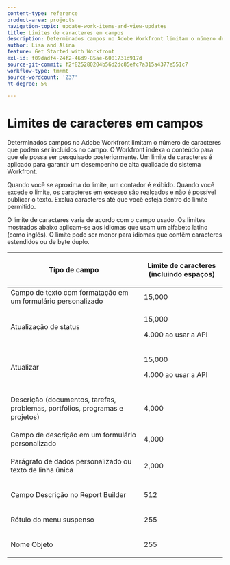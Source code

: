 ```yaml
---
content-type: reference
product-area: projects
navigation-topic: update-work-items-and-view-updates
title: Limites de caracteres em campos
description: Determinados campos no Adobe Workfront limitam o número de caracteres que podem ser incluídos no campo. O Workfront indexa o conteúdo para que ele possa ser pesquisado posteriormente. Um limite de caracteres é aplicado para garantir um desempenho de alta qualidade do sistema Workfront.
author: Lisa and Alina
feature: Get Started with Workfront
exl-id: f09dadf4-24f2-46d9-85ae-6081731d917d
source-git-commit: f2f825280204b56d2dc85efc7a315a4377e551c7
workflow-type: tm+mt
source-wordcount: '237'
ht-degree: 5%

---
```


# Limites de caracteres em campos

Determinados campos no Adobe Workfront limitam o número de caracteres que podem ser incluídos no campo. O Workfront indexa o conteúdo para que ele possa ser pesquisado posteriormente. Um limite de caracteres é aplicado para garantir um desempenho de alta qualidade do sistema Workfront.

Quando você se aproxima do limite, um contador é exibido. Quando você excede o limite, os caracteres em excesso são realçados e não é possível publicar o texto. Exclua caracteres até que você esteja dentro do limite permitido.

O limite de caracteres varia de acordo com o campo usado. Os limites mostrados abaixo aplicam-se aos idiomas que usam um alfabeto latino (como inglês). O limite pode ser menor para idiomas que contêm caracteres estendidos ou de byte duplo.

<table style="table-layout:auto"> 
 <col> 
 <col> 
 <thead> 
  <tr> 
   <th> <p><strong>Tipo de campo</strong> </p> </th> 
   <th> <p><strong>Limite de caracteres (</strong><strong>incluindo espaços)</strong> </p> </th> 
  </tr> 
 </thead> 
 <tbody> 
  <tr> 
   <td>Campo de texto com formatação em um formulário personalizado</td> 
   <td>15,000</td> 
  </tr> 
  <tr> 
   <td> <p>Atualização de status</p> </td> 
   <td> <p>15,000</p>
   <p> 4.000 ao usar a API</p> </td> 
  </tr> 
  <tr> 
   <td> <p>Atualizar</p> </td> 
   <td> <p>15,000</p> 
   <p> 4.000 ao usar a API</p></td> 
  </tr> 
  <tr> 
   <td> <p>Descrição (documentos, tarefas, problemas, portfólios, programas e projetos)</p> </td> 
   <td> <p>4,000</p> </td> 
  </tr> 
  <tr> 
   <td>Campo de descrição em um formulário personalizado</td> 
   <td>4,000</td> 
  </tr> 
  <tr> 
   <td> <p>Parágrafo de dados personalizado ou texto de linha única </p> </td> 
   <td> <p>2,000</p> </td> 
  </tr> 
  <tr> 
   <td> <p>Campo Descrição no Report Builder</p> </td> 
   <td> <p>512</p> </td> 
  </tr> 
  <tr> 
   <td> <p>Rótulo do menu suspenso</p> </td> 
   <td> <p>255</p> </td> 
  </tr> 
  <tr> 
   <td> <p>Nome Objeto</p> </td> 
   <td> <p>255</p> </td> 
  </tr> 
 </tbody> 
</table>
